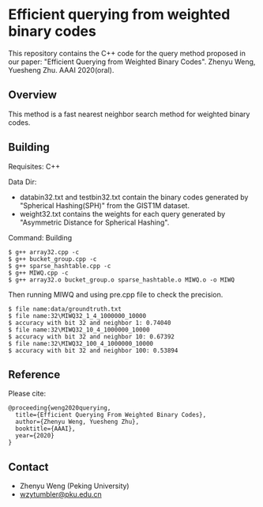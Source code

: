# Efficient querying from weighted binary codes
This repository contains the C++ code for the query method proposed in our paper:
"Efficient Querying from Weighted Binary Codes". Zhenyu Weng, Yuesheng Zhu. AAAI 2020(oral).

## Overview ##
This method is a fast nearest neighbor search method for weighted binary codes.

## Building ##
Requisites: C++

Data Dir:  
* databin32.txt and testbin32.txt contain the binary codes generated by "Spherical Hashing(SPH)" from the GIST1M dataset. 
* weight32.txt contains the weights for each query generated by "Asymmetric Distance for Spherical Hashing".

Command: 
Building
``` 
$ g++ array32.cpp -c
$ g++ bucket_group.cpp -c
$ g++ sparse_hashtable.cpp -c
$ g++ MIWQ.cpp -c
$ g++ array32.o bucket_group.o sparse_hashtable.o MIWQ.o -o MIWQ
```
Then running MIWQ and using pre.cpp file to check the precision.
```
$ file name:data/groundtruth.txt
$ file name:32\MIWQ32_1_4_1000000_10000
$ accuracy with bit 32 and neighbor 1: 0.74040
$ file name:32\MIWQ32_10_4_1000000_10000
$ accuracy with bit 32 and neighbor 10: 0.67392
$ file name:32\MIWQ32_100_4_1000000_10000
$ accuracy with bit 32 and neighbor 100: 0.53894
```

## Reference ##
Please cite:
```
@proceeding{weng2020querying,
  title={Efficient Querying From Weighted Binary Codes},
  author={Zhenyu Weng, Yuesheng Zhu},
  booktitle={AAAI},
  year={2020}
}
```

## Contact ##
- Zhenyu Weng (Peking University)
- wzytumbler@pku.edu.cn
